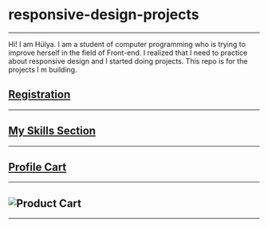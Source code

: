 # responsive-design-projects
-------------------------------------
Hi! I am Hülya. I am a student of computer programming who is trying to improve herself in the field of Front-end.
I realized that I need to practice about responsive design and I started doing projects. This repo is for the projects I m building.



## [Registration](../main/Registration)
------------------------------------

## [My Skills Section](../main/my-skill-section)
------------------------------------

## [Profile Cart](../main/profile-card)
------------------------------------

## ![Product Cart](../main/product-card)
------------------------------------

